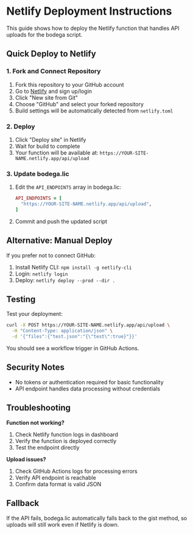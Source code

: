 # Netlify Deployment Instructions

This guide shows how to deploy the Netlify function that handles API uploads for the bodega script.

## Quick Deploy to Netlify

### 1. Fork and Connect Repository
1. Fork this repository to your GitHub account
2. Go to [Netlify](https://netlify.com) and sign up/login
3. Click "New site from Git"
4. Choose "GitHub" and select your forked repository
5. Build settings will be automatically detected from `netlify.toml`

### 2. Deploy
1. Click "Deploy site" in Netlify
2. Wait for build to complete
3. Your function will be available at: `https://YOUR-SITE-NAME.netlify.app/api/upload`

### 3. Update bodega.lic
1. Edit the `API_ENDPOINTS` array in bodega.lic:
   ```ruby
   API_ENDPOINTS = [
     "https://YOUR-SITE-NAME.netlify.app/api/upload",
   ]
   ```
2. Commit and push the updated script

## Alternative: Manual Deploy

If you prefer not to connect GitHub:

1. Install Netlify CLI: `npm install -g netlify-cli`
2. Login: `netlify login`
3. Deploy: `netlify deploy --prod --dir .`

## Testing

Test your deployment:
```bash
curl -X POST https://YOUR-SITE-NAME.netlify.app/api/upload \
  -H "Content-Type: application/json" \
  -d '{"files":{"test.json":"{\"test\":true}"}}'
```

You should see a workflow trigger in GitHub Actions.

## Security Notes

- No tokens or authentication required for basic functionality
- API endpoint handles data processing without credentials

## Troubleshooting

**Function not working?**
1. Check Netlify function logs in dashboard
2. Verify the function is deployed correctly
3. Test the endpoint directly

**Upload issues?**
1. Check GitHub Actions logs for processing errors
2. Verify API endpoint is reachable
3. Confirm data format is valid JSON

## Fallback

If the API fails, bodega.lic automatically falls back to the gist method, so uploads will still work even if Netlify is down.